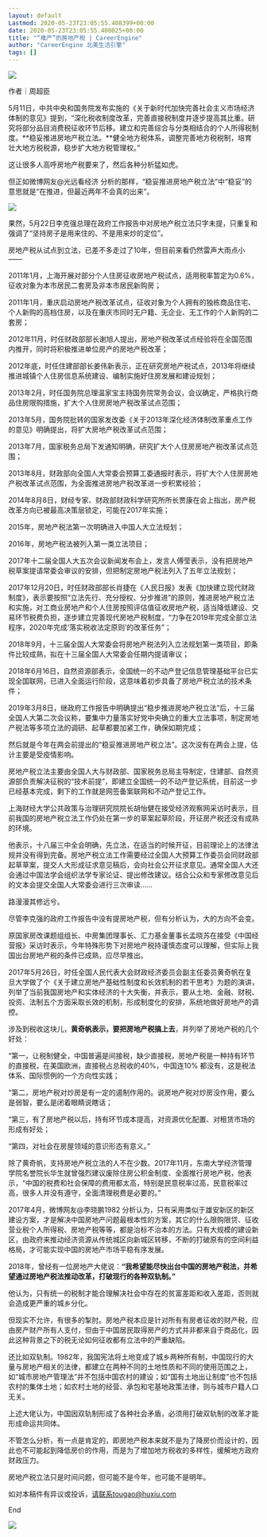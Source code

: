 ```yaml
---
layout: default
Lastmod: 2020-05-23T23:05:55.408399+00:00
date: 2020-05-23T23:05:55.408025+00:00
title: "“难产”的房地产税 | CareerEngine"
author: "CareerEngine 北美生活引擎"
tags: []
---
```


![](https://images.weserv.nl/?url=//static.careerengine.us/api/aov2/https%253A_%257C__%257C_mmbiz.qpic.cn_%257C_mmbiz_jpg_%257C_b2YlTLuGbKAicDRicP5kfAibubhTuYjJGkpEDLoN61tlzX6ibeib4ZcD0OBrwRsM8l2eSw7U89Ys7LKJazDPNPvUE7w_%257C_640%253Fwx_fmt%253Djpeg)

作者｜周超臣

5月11日，中共中央和国务院发布实施的《关于新时代加快完善社会主义市场经济体制的意见》提到，“深化税收制度改革，完善直接税制度并逐步提高其比重。研究将部分品目消费税征收环节后移。建立和完善综合与分类相结合的个人所得税制度。**稳妥推进房地产税立法。**健全地方税体系，调整完善地方税税制，培育壮大地方税税源，稳步扩大地方税管理权。”

这让很多人高呼房地产税要来了，然后各种分析猛如虎。

但正如微博网友@光远看经济 分析的那样，“稳妥推进房地产税立法”中“稳妥”的意思就是“在推进，但最近两年不会真的出来”。

![](https://images.weserv.nl/?url=//static.careerengine.us/api/aov2/https%253A_%257C__%257C_mmbiz.qpic.cn_%257C_mmbiz_jpg_%257C_b2YlTLuGbKAicDRicP5kfAibubhTuYjJGkp4tJRFQUdqSbmziaMYs6ciagnzia6yU90oI25QPjhtA1lpuEaicccjWbaRQ_%257C_640%253Fwx_fmt%253Djpeg)

果然，5月22日李克强总理在政府工作报告中对房地产税立法只字未提，只重复和强调了“坚持房子是用来住的、不是用来炒的定位”。

  

房地产税从试点到立法，已差不多走过了10年，但目前来看仍然雷声大雨点小——

2011年1月，上海开展对部分个人住房征收房地产税试点，适用税率暂定为0.6%，征收对象为本市居民二套房及非本市居民新购房；

2011年1月，重庆启动房地产税改革试点，征收对象为个人拥有的独栋商品住宅、个人新购的高档住房，以及在重庆市同时无户籍、无企业、无工作的个人新购的二套房；

2012年11月，时任财政部部长谢旭人提出，房地产税改革试点经验将在全国范围内推开，同时将积极推进单位房产的房地产税改革；

2012年底，时任住建部部长姜伟新表示，正在研究房地产税试点，2013年将继续推进城镇个人住房信息系统建设、编制实施好住房发展和建设规划；

2013年2月，时任国务院总理温家宝主持国务院常务会议，会议确定，严格执行商品住房限购措施，扩大个人住房房地产税改革试点范围；

2013年5月，国务院批转的国家发改委《关于2013年深化经济体制改革重点工作的意见》明确提出，将扩大房地产税改革试点范围；

2013年7月，国家税务总局下发通知明确，研究扩大个人住房房地产税改革试点范围；

2013年8月，财政部向全国人大常委会预算工委通报时表示，将扩大个人住房房地产税改革试点范围，为全面推进房地产税改革进一步积累经验；

2014年8月8日，财经专家、财政部财政科学研究所所长贾康在会上指出，房产税改革方向已被最高决策层锁定，可能在2017年实施；

2015年，房地产税法第一次明确进入中国人大立法规划；

2016年，房地产税法被列入第一类立法项目；

2017年十二届全国人大五次会议新闻发布会上，发言人傅莹表示，没有把房地产税草案提请常委会审议的安排，但把制定房地产税法列入了五年立法规划；

2017年12月20日，时任财政部部长肖捷在《人民日报》发表《加快建立现代财政制度》，表示要按照“立法先行、充分授权、分步推进”的原则，推进房地产税立法和实施，对工商业房地产和个人住房按照评估值征收房地产税，适当降低建设、交易环节税费负担，逐步建立完善现代房地产税制度，“力争在2019年完成全部立法程序，2020年完成‘落实税收法定原则’的改革任务”；

2018年9月，十三届全国人大常委会将房地产税法列入立法规划第一类项目，即条件比较成熟，拟在十三届全国人大常委会任期内提请审议；

2018年6月16日，自然资源部表示，全国统一的不动产登记信息管理基础平台已实现全国联网，已进入全面运行阶段，这意味着初步具备了房地产税立法的技术条件；

2019年3月8日，继政府工作报告中明确提出“稳步推进房地产税立法”后，十三届全国人大第二次会议称，要集中力量落实好党中央确立的重大立法事项，制定房地产税法等多项立法的调研、起草都要加紧工作，确保如期完成；

然后就是今年在两会前提出的“稳妥推进房地产税立法”。这次没有在两会上提，估计主要是受疫情影响。

房地产税立法主要由全国人大与财政部、国家税务总局主导制定，住建部、自然资源部负责解决征税的“技术前提”，即建立全国统一的不动产登记系统，目前这一步已经基本完成，剩下的工作就是网签备案联网和不动产登记工作。

上海财经大学公共政策与治理研究院院长胡怡健在接受经济观察网采访时表示，目前我国的房地产税立法工作仍处在第一步的草案起草阶段，开征房产税还没有成熟的环境。

他表示，十八届三中全会明确，先立法，在适当的时候开征，目前理论上的法律法规并没有得到完备。房地产税立法工作需要经过全国人大预算工作委员会同财政部起草草案，提交人大形成征求意见稿后，会向社会公开征求意见。通常全国人大还会通过中国法学会组织法学专家论证、提出修改建议。结合公众和专家修改意见后的文本会提交全国人大常委会进行三次审读……

路漫漫其修远兮。

尽管李克强的政府工作报告中没有提房地产税，但有分析认为，大的方向不会变。

原国家房改课题组组长、中房集团理事长、汇力基金董事长孟晓苏在接受《中国经营报》采访时表示，今年特殊形势下对房地产税持谨慎态度可以理解，但实际上我国出台房地产税的条件已成熟，应尽早推出。

2017年5月26日，时任全国人民代表大会财政经济委员会副主任委员黄奇帆在复旦大学做了个《关于建立房地产基础性制度和长效机制的若干思考》为题的演讲，列举了当前我国房地产和实体经济的十大失衡，并表示，要从土地、金融、财税、投资、法制五个方面采取长效的机制，形成制度化的安排，系统地做好房地产的调控。

涉及到税收这块儿，**黄奇帆表示，要把房地产税搞上去**，并列举了房地产税的几个好处：

“第一，让税制健全，中国普遍是间接税，缺少直接税，房地产税是一种持有环节的直接税，在美国欧洲，直接税占总税收的40%，中国连10% 都没有，这是税法体系、国际惯例的一个方向性实践；

“第二，房地产税对炒房是有一定的遏制作用的。说房地产税对炒房没作用，要么是弱智，要么是闭着眼睛说瞎话；

“第三，有了房地产税以后，持有环节成本提高，对资源优化配置、对租赁市场的形成有好处；

“第四，对社会在房屋领域的意识形态有意义。”

除了黄奇帆，支持房地产税立法的人不在少数。2017年11月，东南大学经济管理学院名誉院长华生就曾强烈建议废除住房公积金制度、全面推行房地产税，他表示，“中国的税费和社会保障的费用都太高，特别是民意税率过高，民意税率过高，很多人并没有遵守，全面清理税费是必要的。”

2017年4月，微博网友@李晓鹏1982 分析认为，只有采用类似于雄安新区的新区建设方案，才是解决中国房地产问题最根本性的方案，其它的什么限购限贷、征收营业税个人所得税、房地产税等等，都是治标不治本的方法。只有大规模的建设新区，由政府来推动经济资源从传统城区向新城区转移，不断的打破原有的空间利益格局，才可能实现中国的房地产市场平稳有序发展。

2018年，曾经有一位房地产大佬说：**“我希望能尽快出台中国的房地产税法，并希望通过房地产税法推动改革，打破现行的各种双轨制。”**

他认为，只有统一的税制才能合理解决社会中存在的贫富差距和收入差距，否则就会造成更严重的城乡分化。

但现实不允许，有很多的掣肘。房地产税本应是针对所有有房者征收的财产税，应由房产财产所有人支付，但由于中国居民取得房产的方式并非都来自于商品化，因此这种背景之下的税无论如何征收都有立法中的严重缺陷。

还比如双轨制。1982年，我国宪法将土地变成了城乡两种所有制，中国现行的大量与房地产相关的法律，都建立在两种不同的土地性质和不同的使用范围之上，如“城市房地产管理法”并不包括中国农村的建设；如“国有土地出让制度”也不包括农村的集体土地；如农村土地的经营、承包和宅基地政策法律，则与城市户籍人口无关。

上述大佬认为，中国因双轨制形成了各种社会矛盾，必须用打破双轨制的改革才能形成命运共同体。

不管怎么分析，有一点是肯定的，即房地产税本来就不是为了降房价而设计的，因此也不可能起到降低房价的作用，而是为了增加地方税收的多样性，缓解地方政府财政压力。

房地产税立法只是时间问题，但可能不是今年，也可能不是明年。

  
如对本稿件有异议或投诉，请联系tougao@huxiu.com

End

  
  

![](https://images.weserv.nl/?url=//static.careerengine.us/api/aov2/https%253A_%257C__%257C_mmbiz.qpic.cn_%257C_mmbiz_jpg_%257C_b2YlTLuGbKAicDRicP5kfAibubhTuYjJGkpIMhNIkpYLibSibxYlAJkgJeaia21ibOe3RiaHB2J8FicTMKknjXEKJtaFaqg_%257C_640%253Fwx_fmt%253Djpeg)

